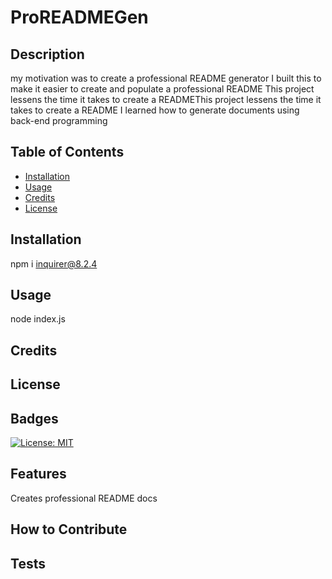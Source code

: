 # ProREADMEGen
  

  ## Description
  
  my motivation was to create a professional README generator
  I built this to make it easier to create and populate a professional README
  This project lessens the time it takes to create a READMEThis project lessens the time it takes to create a README
  I learned how to generate documents using back-end programming
  
  ## Table of Contents 
  
  - [Installation](#installation)
  - [Usage](#usage)
  - [Credits](#credits)
  - [License](#license)
  
  ## Installation
  npm i inquirer@8.2.4
  
  ## Usage
  node index.js
  
  ## Credits
  

  
  
  ## License
  
  
  ## Badges
  [![License: MIT](https://img.shields.io/badge/License-MIT-yellow.svg)](https://opensource.org/licenses/MIT)
  
  ## Features
  Creates professional README docs
  
  ## How to Contribute
  
  
  ## Tests
  
